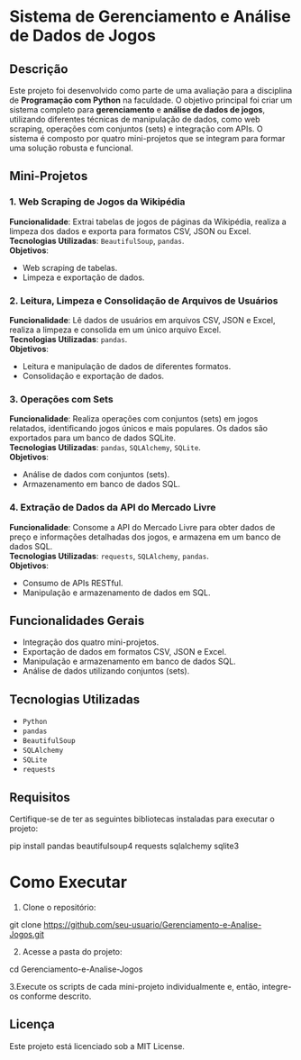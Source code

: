 # Sistema de Gerenciamento e Análise de Dados de Jogos

## Descrição

Este projeto foi desenvolvido como parte de uma avaliação para a disciplina de **Programação com Python** na faculdade. O objetivo principal foi criar um sistema completo para **gerenciamento** e **análise de dados de jogos**, utilizando diferentes técnicas de manipulação de dados, como web scraping, operações com conjuntos (sets) e integração com APIs. O sistema é composto por quatro mini-projetos que se integram para formar uma solução robusta e funcional.

## Mini-Projetos

### 1. Web Scraping de Jogos da Wikipédia
**Funcionalidade**: Extrai tabelas de jogos de páginas da Wikipédia, realiza a limpeza dos dados e exporta para formatos CSV, JSON ou Excel.  
**Tecnologias Utilizadas**: `BeautifulSoup`, `pandas`.  
**Objetivos**:
- Web scraping de tabelas.
- Limpeza e exportação de dados.

### 2. Leitura, Limpeza e Consolidação de Arquivos de Usuários
**Funcionalidade**: Lê dados de usuários em arquivos CSV, JSON e Excel, realiza a limpeza e consolida em um único arquivo Excel.  
**Tecnologias Utilizadas**: `pandas`.  
**Objetivos**:
- Leitura e manipulação de dados de diferentes formatos.
- Consolidação e exportação de dados.

### 3. Operações com Sets
**Funcionalidade**: Realiza operações com conjuntos (sets) em jogos relatados, identificando jogos únicos e mais populares. Os dados são exportados para um banco de dados SQLite.  
**Tecnologias Utilizadas**: `pandas`, `SQLAlchemy`, `SQLite`.  
**Objetivos**:
- Análise de dados com conjuntos (sets).
- Armazenamento em banco de dados SQL.

### 4. Extração de Dados da API do Mercado Livre
**Funcionalidade**: Consome a API do Mercado Livre para obter dados de preço e informações detalhadas dos jogos, e armazena em um banco de dados SQL.  
**Tecnologias Utilizadas**: `requests`, `SQLAlchemy`, `pandas`.  
**Objetivos**:
- Consumo de APIs RESTful.
- Manipulação e armazenamento de dados em SQL.

## Funcionalidades Gerais
- Integração dos quatro mini-projetos.
- Exportação de dados em formatos CSV, JSON e Excel.
- Manipulação e armazenamento em banco de dados SQL.
- Análise de dados utilizando conjuntos (sets).

## Tecnologias Utilizadas
- `Python`
- `pandas`
- `BeautifulSoup`
- `SQLAlchemy`
- `SQLite`
- `requests`

## Requisitos

Certifique-se de ter as seguintes bibliotecas instaladas para executar o projeto:

pip install pandas beautifulsoup4 requests sqlalchemy sqlite3

# Como Executar

1. Clone o repositório:

git clone https://github.com/seu-usuario/Gerenciamento-e-Analise-Jogos.git

2. Acesse a pasta do projeto:

cd Gerenciamento-e-Analise-Jogos

3.Execute os scripts de cada mini-projeto individualmente e, então, integre-os conforme descrito.

## Licença
Este projeto está licenciado sob a MIT License.
